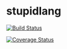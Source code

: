 # stupidlang

[![Build Status](https://travis-ci.org/nickruta/stupidlang.svg?branch=master)](https://travis-ci.org/nickruta/stupidlang)

[![Coverage Status](https://coveralls.io/repos/github/nickruta/stupidlang/badge.svg?branch=master)](https://coveralls.io/github/nickruta/stupidlang?branch=master)